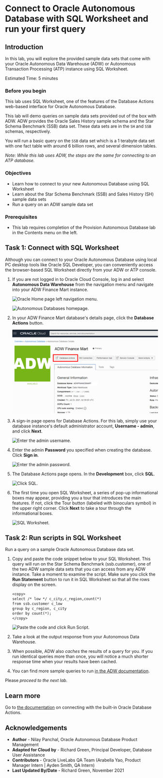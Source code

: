 # Connect to Oracle Autonomous Database with SQL Worksheet and run your first query

## Introduction

In this lab, you will explore the provided sample data sets that come with your Oracle Autonomous Data Warehouse (ADW) or Autonomous Transaction Processing (ATP) instance using SQL Worksheet.

Estimated Time: 5 minutes

### Before you begin

This lab uses SQL Worksheet, one of the features of the Database Actions web-based interface for Oracle Autonomous Database.

This lab will demo queries on sample data sets provided out of the box with ADW. ADW provides the Oracle Sales History sample schema and the Star Schema Benchmark (SSB) data set. These data sets are in the `SH` and `SSB` schemas, respectively.

You will run a basic query on the `SSB` data set which is a 1 terabyte data set with one fact table with around 6 billion rows, and several dimension tables.

*Note: While this lab uses ADW, the steps are the same for connecting to an ATP database.*

### Objectives

- Learn how to connect to your new Autonomous Database using SQL Worksheet
- Learn about the Star Schema Benchmark (SSB) and Sales History (SH) sample data sets
- Run a query on an ADW sample data set

### Prerequisites

- This lab requires completion of the Provision Autonomous Database lab in the Contents menu on the left.

## Task 1: Connect with SQL Worksheet

Although you can connect to your Oracle Autonomous Database using local PC desktop tools like Oracle SQL Developer, you can conveniently access the browser-based SQL Worksheet directly from your ADW or ATP console.

1.  If you are not logged in to Oracle Cloud Console, log in and select **Autonomous Data Warehouse** from the navigation menu and navigate into your ADW Finance Mart instance.

    ![Oracle Home page left navigation menu.](https://raw.githubusercontent.com/oracle/learning-library/master/common/images/console/database-adw.png " ")


    ![Autonomous Databases homepage.](images/step1.1-adb.png " ")

2. In your ADW Finance Mart database's details page, click the **Database Actions** button.

    ![Click Database Actions button.](./images/click-database-actions-button.png " ")

3.  A sign-in page opens for Database Actions. For this lab, simply use your database instance's default administrator account, **Username - admin**, and click **Next**.

    ![Enter the admin username.](./images/Picture100-16.png " ")

4. Enter the admin **Password** you specified when creating the database. Click **Sign in**.

    ![Enter the admin password.](./images/Picture100-16-password.png " ")

5. The Database Actions page opens. In the **Development** box, click **SQL**.

    ![Click SQL.](./images/Picture100-16-click-sql.png " ")

6.  The first time you open SQL Worksheet, a series of pop-up informational boxes may appear, providing you a tour that introduces the main features. If not, click the Tour button (labeled with binoculars symbol) in the upper right corner. Click **Next** to take a tour through the informational boxes.

    ![SQL Worksheet.](./images/Picture100-sql-worksheet.png " ")

## Task 2: Run scripts in SQL Worksheet

Run a query on a sample Oracle Autonomous Database data set.

1.  Copy and paste the code snippet below to your SQL Worksheet. This query will run on the Star Schema Benchmark (ssb.customer), one of the two ADW sample data sets that you can access  from any ADW instance. Take a moment to examine the script. Make sure you click the **Run Statement** button to run it in SQL Worksheet so that all the rows display on the screen.

    ````
    <copy>
    select /* low */ c_city,c_region,count(*)
    from ssb.customer c_low
    group by c_region, c_city
    order by count(*);
    </copy>
    ````

    ![Paste the code and click Run Script.](./images/ssb-query-low-results-sql-worksheet.png " ")

2.  Take a look at the output response from your Autonomous Data Warehouse.

3.  When possible, ADW also *caches* the results of a query for you. If you run identical queries more than once, you will notice a much shorter response time when your results have been cached.

4.  You can find more sample queries to run <a href="https://docs.oracle.com/en/cloud/paas/autonomous-data-warehouse-cloud/user/sample-queries.html" target="\_blank">in the ADW documentation</a>.

Please *proceed to the next lab*.

## Learn more

Go to [the documentation](https://docs.oracle.com/en/cloud/paas/autonomous-database/adbsa/sql-developer-web.html#GUID-102845D9-6855-4944-8937-5C688939610F) on connecting with the built-in Oracle Database Actions.

## **Acknowledgements**

- **Author** - Nilay Panchal, Oracle Autonomous Database Product Management
- **Adapted for Cloud by** - Richard Green, Principal Developer, Database User Assistance
- **Contributors** - Oracle LiveLabs QA Team (Arabella Yao, Product Manager Intern | Ayden Smith, QA Intern)
- **Last Updated By/Date** - Richard Green, November 2021
